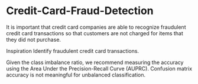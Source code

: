 # Credit-Card-Fraud-Detection
It is important that credit card companies are able to recognize fraudulent credit card transactions so that customers are not charged for items that they did not purchase.

Inspiration
Identify fraudulent credit card transactions.

Given the class imbalance ratio, we recommend measuring the accuracy using the Area Under the Precision-Recall Curve (AUPRC). Confusion matrix accuracy is not meaningful for unbalanced classification.
